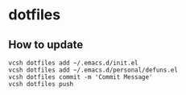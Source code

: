 # dotfiles


## How to update
```
vcsh dotfiles add ~/.emacs.d/init.el
vcsh dotfiles add ~/.emacs.d/personal/defuns.el
vcsh dotfiles commit -m 'Commit Message'
vcsh dotfiles push
```

